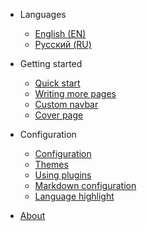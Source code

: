* Languages

  * [English (EN)](/docsify-template/docs/)
  * [Русский (RU)](/docsify-template/docs/ru-ru/)

* Getting started

  * [Quick start](quickstart.md)
  * [Writing more pages](more-pages.md)
  * [Custom navbar](custom-navbar.md)
  * [Cover page](cover.md)

* Configuration
  * [Configuration](configuration.md)
  * [Themes](themes.md)
  * [Using plugins](plugins.md)
  * [Markdown configuration](markdown.md)
  * [Language highlight](language-highlight.md)

* [About](about.md)